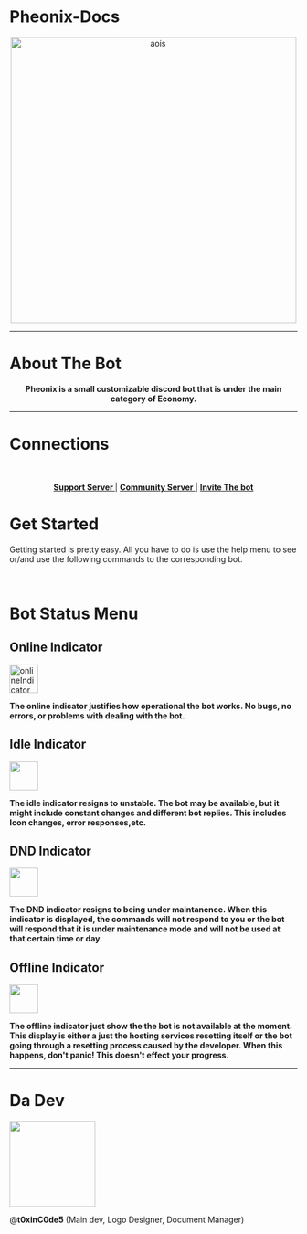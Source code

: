 # Pheonix-Docs
<p align="center">
    <img width="500" src="https://cdn.discordapp.com/attachments/1182397732263038976/1217631660804276386/IMG_5046.png?ex=6604bada&is=65f245da&hm=a9f24147f08a559135a82e7fe3d8b0c2b4cda9e698237dc992779e87705a4ed3&" alt="aois">
</p>


---

# About The Bot

<div align="center">
  <b>Pheonix is a small customizable discord bot that is under the main category of Economy.</b>
</div>

---

# Connections

<br/>

<div align="center">

**[ Support Server ](https://discord.gg/VuNn7bQD4F)**  |  **[ Community Server ](https://discord.gg/aENq7FbyKv)**  |  **[ Invite The bot ](https://discord.com/oauth2/authorize?client_id=1157802630190477374&permissions=1082600717488&scope=bot)**

  </div>

# Get Started

<div align="left">

Getting started is pretty easy. All you have to do is use the help menu to see or/and use the following commands to the corresponding bot. 

</div>


<br />

# Bot Status Menu

## Online Indicator

<div align="left">
    <img width="50" src="https://media.discordapp.net/attachments/1182397732263038976/1216203279877541908/IMG_4997.png?ex=65ff8891&is=65ed1391&hm=97312b4a56e013734c57bcfa197a7ad809e222c6c6600dda07c55660f2f9b242&" alt="onlineIndicator">

**The online indicator justifies how operational the bot works. No bugs, no errors, or problems with dealing with the bot.**

</div>

## Idle Indicator
<div align="left">
    <img width="50" src="https://media.discordapp.net/attachments/1182397732263038976/1216203280326066348/IMG_4998.png?ex=65ff8891&is=65ed1391&hm=97c376cb0b3c7a665f4199fb7a8738ac394cd78b645d6a4d51e881aeef00421c&">

**The idle indicator resigns to unstable. The bot may be available, but it might include constant changes and different bot replies. This includes Icon changes, error responses,etc.**

</div>

## DND Indicator

<div align="left">
    <img width="50" src="https://media.discordapp.net/attachments/1182397732263038976/1216203280879718530/IMG_4999.png?ex=65ff8892&is=65ed1392&hm=5832807a3694f95f81cae3286db6b65e2fe0a8a7fc727d0b3d2b86e9eb5dd2d5&">

**The DND indicator resigns to being under maintanence. When this indicator is displayed, the commands will not respond to you or the bot will respond that it is under maintenance mode and will not be used at that certain time or day.**


</div>

## Offline Indicator

<div align="left">
    <img width="50" src="https://media.discordapp.net/attachments/1182397732263038976/1216203281295216650/IMG_5001.png?ex=65ff8892&is=65ed1392&hm=14eb186b473a1fb87948c0105b7f3be04c1c5c2da74365a2aac877bd127e2733&">
</div>

**The offline indicator just show the the bot is not available at the moment. This display is either a just the hosting services resetting itself or the bot going through a resetting process caused by the developer. When this happens, don't panic! This doesn't effect your progress.**

---

# Da Dev

<div align="left">
    <img width="150" src="https://cdn.discordapp.com/attachments/1216592059176325160/1216598488503292006/Untitled686_20240310203613.png?ex=6600f8a2&is=65ee83a2&hm=ced59db50725e9577a9e0d1f17b41acb5a09083d6b5e0bd57b156b5f0dfcdadb&">

@**t0xinC0de5** (Main dev, Logo Designer, Document Manager)

</div>
